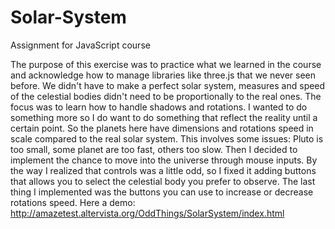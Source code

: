 # Solar-System
Assignment for JavaScript course


The purpose of this exercise was to practice what we learned in the course and acknowledge how to manage libraries like three.js that we never seen before.
We didn't have to make a perfect solar system, measures and speed of the celestial bodies didn't need to be proportionally to the real ones. The focus was to learn how to handle shadows and rotations.
I wanted to do something more so I do want to do something that reflect the reality until a certain point.
So the planets here have dimensions and rotations speed in scale compared to the real solar system.
This involves some issues: Pluto is too small, some planet are too fast, others too slow.
Then I decided to implement the chance to move into the universe through mouse inputs.
By the way I realized that controls was a little odd, so I fixed it adding buttons that allows you to select the celestial body you prefer to observe.
The last thing I implemented was the buttons you can use to increase or decrease rotations speed.
Here a demo: http://amazetest.altervista.org/OddThings/SolarSystem/index.html
